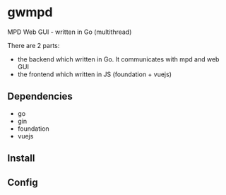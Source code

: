 # gwmpd
MPD Web GUI - written in Go (multithread)

There are 2 parts:
* the backend which written in Go. It communicates with mpd and web GUI
* the frontend which written in JS (foundation + vuejs)

## Dependencies
* go
* gin
* foundation
* vuejs

## Install

## Config
